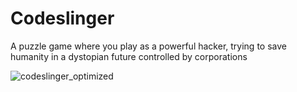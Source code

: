 # Codeslinger
 A puzzle game where you play as a powerful hacker, trying to save humanity in a dystopian future controlled by corporations
 
![codeslinger_optimized](https://user-images.githubusercontent.com/64004302/154818387-57377e04-23ec-4e75-96c6-bd14dc24bf50.gif)
